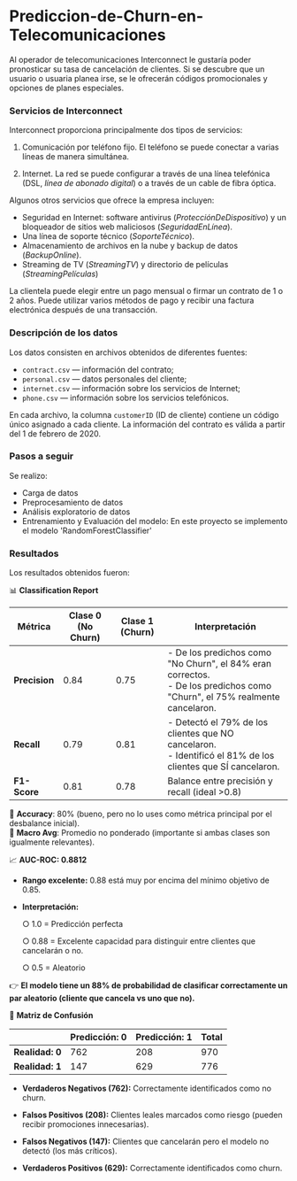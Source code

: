 # Prediccion-de-Churn-en-Telecomunicaciones
Al operador de telecomunicaciones Interconnect le gustaría poder pronosticar su tasa de cancelación de clientes. Si se descubre que un usuario o usuaria planea irse, se le ofrecerán códigos promocionales y opciones de planes especiales.

### Servicios de Interconnect

Interconnect proporciona principalmente dos tipos de servicios:

1. Comunicación por teléfono fijo. El teléfono se puede conectar a varias líneas de manera simultánea.

2. Internet. La red se puede configurar a través de una línea telefónica (DSL, *línea de abonado digital*) o a través de un cable de fibra óptica.

Algunos otros servicios que ofrece la empresa incluyen:

- Seguridad en Internet: software antivirus (*ProtecciónDeDispositivo*) y un bloqueador de sitios web maliciosos (*SeguridadEnLínea*).
- Una línea de soporte técnico (*SoporteTécnico*).
- Almacenamiento de archivos en la nube y backup de datos (*BackupOnline*).
- Streaming de TV (*StreamingTV*) y directorio de películas (*StreamingPelículas*)

La clientela puede elegir entre un pago mensual o firmar un contrato de 1 o 2 años. Puede utilizar varios métodos de pago y recibir una factura electrónica después de una transacción.

### Descripción de los datos

Los datos consisten en archivos obtenidos de diferentes fuentes:

- `contract.csv` — información del contrato;
- `personal.csv` — datos personales del cliente;
- `internet.csv` — información sobre los servicios de Internet;
- `phone.csv` — información sobre los servicios telefónicos.

En cada archivo, la columna `customerID` (ID de cliente) contiene un código único asignado a cada cliente. La información del contrato es válida a partir del 1 de febrero de 2020.

### Pasos a seguir

Se realizo:

- Carga de datos
- Preprocesamiento de datos
- Análisis exploratorio de datos
- Entrenamiento y Evaluación del modelo: En este proyecto se implemento el modelo 'RandomForestClassifier'

### Resultados

Los resultados obtenidos fueron:

📊 **Classification Report**

| Métrica       | Clase 0 (No Churn) | Clase 1 (Churn) | Interpretación |
|---------------|--------------------|-----------------|----------------|
| **Precision** | 0.84               | 0.75            | - De los predichos como "No Churn", el 84% eran correctos.<br>- De los predichos como "Churn", el 75% realmente cancelaron. |
| **Recall**    | 0.79               | 0.81            | - Detectó el 79% de los clientes que NO cancelaron.<br>- Identificó el 81% de los clientes que SÍ cancelaron. |
| **F1-Score**  | 0.81               | 0.78            | Balance entre precisión y recall (ideal >0.8) |

🔹 **Accuracy**: 80% (bueno, pero no lo uses como métrica principal por el desbalance inicial).  
🔹 **Macro Avg**: Promedio no ponderado (importante si ambas clases son igualmente relevantes).


📈 **AUC-ROC: 0.8812**

- **Rango excelente:** 0.88 está muy por encima del mínimo objetivo de 0.85.

- **Interpretación:**

    ○ 1.0 = Predicción perfecta

    ○ 0.88 = Excelente capacidad para distinguir entre clientes que cancelarán o no.

    ○ 0.5 = Aleatorio

👉 **El modelo tiene un 88% de probabilidad de clasificar correctamente un par aleatorio (cliente que cancela vs uno que no).**


📌 **Matriz de Confusión**

|      | Predicción: 0 | Predicción: 1 | Total |
|---------------|--------------------|-----------------|----------------|
| **Realidad: 0** | 762              | 208           | 970     |
| **Realidad: 1**    | 147             | 629          | 776   |

- **Verdaderos Negativos (762):** Correctamente identificados como no churn.

- **Falsos Positivos (208):** Clientes leales marcados como riesgo (pueden recibir promociones innecesarias).

- **Falsos Negativos (147):** Clientes que cancelarán pero el modelo no detectó (los más críticos).

- **Verdaderos Positivos (629):** Correctamente identificados como churn.
